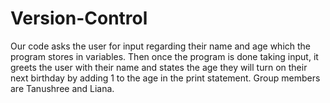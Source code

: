 # Version-Control
Our code asks the user for input regarding their name and age which the program stores in variables. Then once the program is done taking input, it greets the user with their name and states the  age they will turn on their next birthday by adding 1 to the age in the print statement. Group members are Tanushree and Liana.
